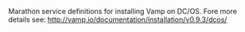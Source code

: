 Marathon service definitions for installing Vamp on DC/OS. Fore more 
details see: http://vamp.io/documentation/installation/v0.9.3/dcos/

